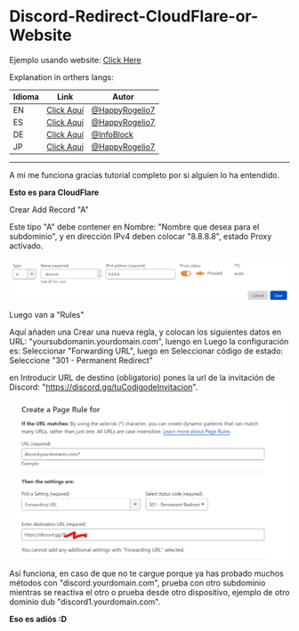 # Discord-Redirect-CloudFlare-or-Website

Ejemplo usando website: [Click Here](https://github.com/HappyRogelio7/Discord-Redirect-CloudFlare-or-Website/blob/master/index.html)

Explanation in orthers langs:


| Idioma | Link | Autor |
| --- | --- | --- |
| EN | [Click Aquí](https://github.com/HappyRogelio7/Discord-Redirect-CloudFlare-or-Website/blob/master/README.md) | [@HappyRogelio7](https://github.com/HappyRogelio7) |
| ES | [Click Aquí](https://github.com/HappyRogelio7/Discord-Redirect-CloudFlare-or-Website/blob/master/README_ES.md) | [@HappyRogelio7](https://github.com/HappyRogelio7) |
| DE | [Click Aquí](https://github.com/HappyRogelio7/Discord-Redirect-CloudFlare-or-Website/blob/master/README_DE.md) | [@InfoBlock](https://github.com/InfoBlock) |
| JP | [Click Aquí](https://github.com/HappyRogelio7/Discord-Redirect-CloudFlare-or-Website/blob/master/README_JP.md) | [@HappyRogelio7](https://github.com/HappyRogelio7) |

---

A mi me funciona gracias tutorial completo por si alguien lo ha entendido.

**Esto es para CloudFlare**

Crear Add Record "A"

Este tipo "A" debe contener en Nombre: "Nombre que desea para el subdominio", y en dirección IPv4 deben colocar "8.8.8.8", estado Proxy activado.


<img src="https://raw.githubusercontent.com/HappyRogelio7/Discord-Redirect-CloudFlare-or-Website/master/5YtzR.png" alt="discord"/>


Luego van a "Rules"

Aquí añaden una Crear una nueva regla, y colocan los siguientes datos en URL: "yoursubdomanin.yourdomain.com", luengo en Luego la configuración es: Seleccionar "Forwarding URL", luego en Seleccionar código de estado: Seleccione "301 - Permanent Redirect"

en Introducir URL de destino (obligatorio) pones la url de la invitación de Discord: "https://discord.gg/tuCodigodeInvitacion".

<img src="https://raw.githubusercontent.com/HappyRogelio7/Discord-Redirect-CloudFlare-or-Website/master/oBufr.png" alt="discord"/>

Así funciona, en caso de que no te cargue porque ya has probado muchos métodos con "discord.yourdomain.com", prueba con otro subdominio mientras se reactiva el otro o prueba desde otro dispositivo, ejemplo de otro dominio dub "discord1.yourdomain.com".

**Eso es adiós :D**
